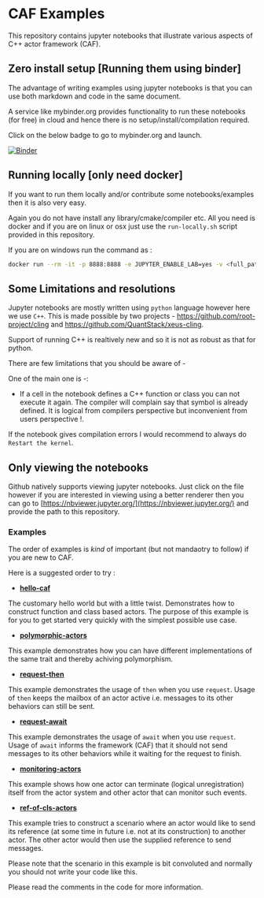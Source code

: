 # CAF Examples

This repository contains jupyter notebooks that illustrate various aspects
of C++ actor framework (CAF).

## Zero install setup [Running them using binder]

The advantage of writing examples using jupyter notebooks is that you can use both
markdown and code in the same document.

A service like mybinder.org provides functionality to run these notebooks (for free) in cloud and
hence there is no setup/install/compilation required.

Click on the below badge to go to mybinder.org and launch.

[![Binder](https://mybinder.org/badge_logo.svg)](https://mybinder.org/v2/gh/ksachdeva/caf-playground/master?urlpath=lab)

## Running locally [only need docker]

If you want to run them locally and/or contribute some notebooks/examples then it is also very easy.

Again you do not have install any library/cmake/compiler etc. All you need is docker and if you are on
linux or osx just use the `run-locally.sh` script provided in this repository.

If you are on windows run the command as :

```bash
docker run --rm -it -p 8888:8888 -e JUPYTER_ENABLE_LAB=yes -v <full_path_notebooks_folder>:/home/jovyan/notebooks ksachdeva17/caf:latest
```

## Some Limitations and resolutions

Jupyter notebooks are mostly written using `python` language however here we use `C++`. This is made possible
by two projects - https://github.com/root-project/cling and https://github.com/QuantStack/xeus-cling.

Support of running C++ is realtively new and so it is not as robust as that for python.

There are few limitations that you should be aware of -

One of the main one is -:

* If a cell in the notebook defines a C++ function or class you can not execute it again. The compiler
will complain say that symbol is already defined. It is logical from compilers perspective but inconvenient 
from users perspective !.

If the notebook gives compilation errors I would recommend to always do `Restart the kernel`.

## Only viewing the notebooks

Github natively supports viewing jupyter notebooks. Just click on the file however if you are interested in viewing using a better renderer then you can go to [https://nbviewer.jupyter.org/](https://nbviewer.jupyter.org/) and provide the path to this repository.

### Examples

The order of examples is *kind* of important (but not mandaotry to follow) if you are new to CAF.

Here is a suggested order to try :

* [**hello-caf**](notebooks/hello-caf.ipynb)

The customary hello world but with a little twist. Demonstrates how to construct function and
class based actors. The purpose of this example is for you to get started very quickly with the
simplest possible use case.

* [**polymorphic-actors**](notebooks/polymorphic-actors.ipynb)

This example demonstrates how you can have different implementations of the same trait and 
thereby achiving polymorphism.

* [**request-then**](notebooks/request-then.ipynb)

This example demonstrates the usage of `then` when you use `request`. Usage of `then` keeps the mailbox
of an actor active i.e. messages to its other behaviors can still be sent.

* [**request-await**](notebooks/request-await.ipynb)

This example demonstrates the usage of `await` when you use `request`. Usage of `await` informs the framework (CAF)
that it should not send messages to its other behaviors while it waiting for the request to finish.

* [**monitoring-actors**](notebooks/monitoring-actors.ipynb)

This example shows how one actor can terminate (logical unregistration) itself from the actor
system and other actor that can monitor such events.

* [**ref-of-cls-actors**](notebooks/ref-of-cls-actors.ipynb)

This example tries to construct a scenario where an actor would like to send its reference (at some time in future i.e. not at its construction) to another actor. The other actor would then use the supplied reference to send messages.

Please note that the scenario in this example is bit convoluted and normally you should not write your code like this. 

Please read the comments in the code for more information.
